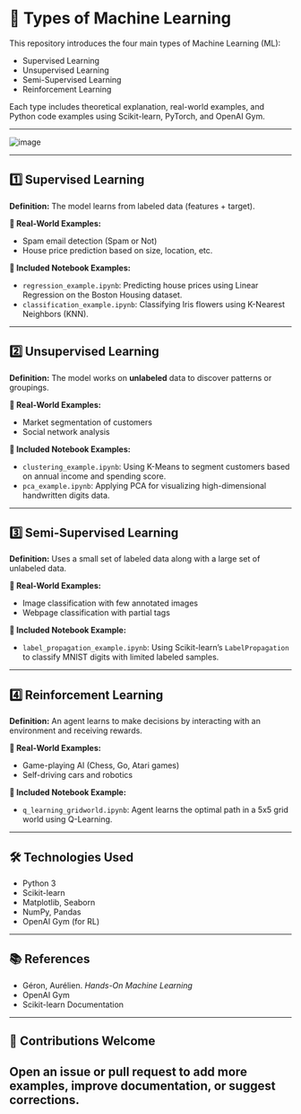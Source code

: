 # 🤖 Types of Machine Learning

This repository introduces the four main types of Machine Learning (ML):

* Supervised Learning
* Unsupervised Learning
* Semi-Supervised Learning
* Reinforcement Learning

Each type includes theoretical explanation, real-world examples, and Python code examples using Scikit-learn, PyTorch, and OpenAI Gym.

---

![image](https://github.com/user-attachments/assets/74f6572f-6403-4514-a499-3fb63df316bf)


---

## 1️⃣ Supervised Learning

**Definition:**
The model learns from labeled data (features + target).

**📌 Real-World Examples:**

* Spam email detection (Spam or Not)
* House price prediction based on size, location, etc.

**🧪 Included Notebook Examples:**

* `regression_example.ipynb`: Predicting house prices using Linear Regression on the Boston Housing dataset.
* `classification_example.ipynb`: Classifying Iris flowers using K-Nearest Neighbors (KNN).

---

## 2️⃣ Unsupervised Learning

**Definition:**
The model works on **unlabeled** data to discover patterns or groupings.

**📌 Real-World Examples:**

* Market segmentation of customers
* Social network analysis

**🧪 Included Notebook Examples:**

* `clustering_example.ipynb`: Using K-Means to segment customers based on annual income and spending score.
* `pca_example.ipynb`: Applying PCA for visualizing high-dimensional handwritten digits data.

---

## 3️⃣ Semi-Supervised Learning

**Definition:**
Uses a small set of labeled data along with a large set of unlabeled data.

**📌 Real-World Examples:**

* Image classification with few annotated images
* Webpage classification with partial tags

**🧪 Included Notebook Example:**

* `label_propagation_example.ipynb`: Using Scikit-learn’s `LabelPropagation` to classify MNIST digits with limited labeled samples.

---

## 4️⃣ Reinforcement Learning

**Definition:**
An agent learns to make decisions by interacting with an environment and receiving rewards.

**📌 Real-World Examples:**

* Game-playing AI (Chess, Go, Atari games)
* Self-driving cars and robotics

**🧪 Included Notebook Example:**

* `q_learning_gridworld.ipynb`: Agent learns the optimal path in a 5x5 grid world using Q-Learning.

---

## 🛠️ Technologies Used

* Python 3
* Scikit-learn
* Matplotlib, Seaborn
* NumPy, Pandas
* OpenAI Gym (for RL)

---

## 📚 References

* Géron, Aurélien. *Hands-On Machine Learning*
* OpenAI Gym
* Scikit-learn Documentation

---

## 🙌 Contributions Welcome

Open an issue or pull request to add more examples, improve documentation, or suggest corrections.
---
